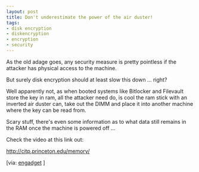 ```yaml
--- 
layout: post
title: Don't underestimate the power of the air duster!
tags: 
- disk encryption
- diskencryption
- encryption
- security
---
```

As the old adage goes, any security measure is pretty pointless if the attacker has physical access to the machine.

But surely disk encryption should at least slow this down ... right?

Well apparently not,  as when booted systems like Bitlocker and Filevault store the key in ram, all the attacker need do, is cool the ram stick with an inverted air duster can, take out the DIMM and place it into another machine where the key can be read from.

Scary stuff, there's even some information as to what data still remains in the RAM once the machine is powered off ...

Check the video at this link out:

<a href="http://citp.princeton.edu/memory/" title="http://citp.princeton.edu/memory/" target="_blank">http://citp.princeton.edu/memory/</a>

[via: <a href="http://www.engadget.com/2008/02/21/cold-boot-disk-encryption-attack-is-shockingly-effective/" title="Engadget" target="_blank">engadget</a> ]
